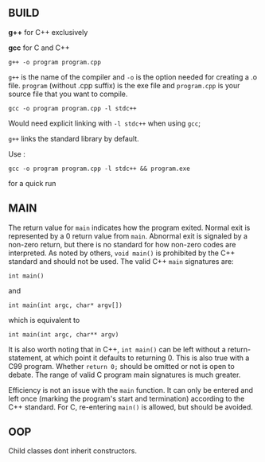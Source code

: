 ## BUILD

**g++** for C++ exclusively

**gcc** for C and C++

    g++ -o program program.cpp 

`g++` is the name of the compiler and
`-o` is the option needed for creating a .o file.
`program` (without .cpp suffix) is the exe file and 
`program.cpp` is your source file that you want to compile.

    gcc -o program program.cpp -l stdc++ 

Would need explicit linking with `-l stdc++` when using `gcc`;

`g++` links the standard library by default.

Use :

    gcc -o program program.cpp -l stdc++ && program.exe

for a quick run

## MAIN

The return value for `main` indicates how the program exited. Normal exit is represented by a 0 return value from `main`. Abnormal exit is signaled by a non-zero return, but there is no standard for how non-zero codes are interpreted. As noted by others, `void main()` is prohibited by the C++ standard and should not be used. The valid C++ `main` signatures are:

    int main()

and

    int main(int argc, char* argv[])

which is equivalent to

    int main(int argc, char** argv)

It is also worth noting that in C++, `int main()` can be left without a return-statement, at which point it defaults to returning 0. This is also true with a C99 program. Whether `return 0;` should be omitted or not is open to debate. The range of valid C program main signatures is much greater.  

Efficiency is not an issue with the `main` function. It can only be entered and left once (marking the program's start and termination) according to the C++ standard. For C, re-entering `main()` is allowed, but should be avoided.

## OOP

Child classes dont inherit constructors.